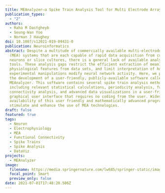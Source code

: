 ```yaml
---
title: MEAnalyzer–a Spike Train Analysis Tool for Multi Electrode Arrays
publication_types:
  - "2"
authors:
  - Raha M Dastgheyb
  - Seung-Wan Yoo
  - Norman J Haughey
doi: 10.1007/s12021-019-09431-0
publication: Neuroinformatics
abstract: Despite a multitude of commercially available multi-electrode array
  (MEA) systems that are each capable of rapid data acquisition from cultured
  neurons or slice cultures, there is a general lack of available analysis
  tools. These analysis gaps restrict the efficient extraction of meaningful
  physiological features from data sets, and limit interpretation of how
  experimental manipulations modify neural network activity. Here, we present
  the development of a user-friendly, publicly-available software called
  MEAnalyzer. This software contains several spike train analysis methods
  including relevant statistical calculations, periodicity analysis, functional
  connectivity analysis, and advanced data visualizations in a user-friendly
  graphical user interface that requires no coding from the user. Widespread
  availability of this user friendly and mathematically advanced program will
  stimulate and enhance the use of MEA technologies.
draft: false
featured: true
tags:
  - Neuron
  - Electrophysiology
  - MEA
  - Functional Connectivity
  - Spike Trains
  - Spike Analysis
  - DataViz
projects:
  - MEAnalyzer
image:
  filename: https://media.springernature.com/lw685/springer-static/image/art%3A10.1007%2Fs12021-019-09431-0/MediaObjects/12021_2019_9431_Fig1_HTML.png
  focal_point: Smart
  preview_only: false
date: 2021-07-01T17:48:20.506Z
---
```

